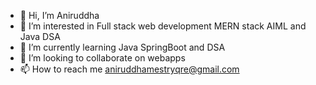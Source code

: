 - 👋 Hi, I’m Aniruddha
- 👀 I’m interested in Full stack web development MERN stack AIML and Java DSA
- 🌱 I’m currently learning Java SpringBoot and DSA
- 💞️ I’m looking to collaborate on webapps
- 📫 How to reach me aniruddhamestryqre@gmail.com

<!---
Aniruddha-Futurionic/Aniruddha-Futurionic is a ✨ special ✨ repository because its `README.md` (this file) appears on your GitHub profile.
You can click the Preview link to take a look at your changes.
--->
